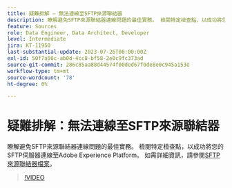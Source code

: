```yaml
---
title: 疑難排解 — 無法連線至SFTP來源聯結器
description: 瞭解避免SFTP來源聯結器連線問題的最佳實務。 檢閱特定檢查點，以成功將您的SFTP伺服器連線至Adobe Experience Platform。
feature: Sources
role: Data Engineer, Data Architect, Developer
level: Intermediate
jira: KT-11950
last-substantial-update: 2023-07-26T00:00:00Z
exl-id: 50f7a50c-ab0d-4cc8-bf58-2e0c9fc373ad
source-git-commit: 286c85aa88d44574f00ded67f0de8e0c945a153e
workflow-type: tm+mt
source-wordcount: '78'
ht-degree: 0%

---
```


# 疑難排解：無法連線至SFTP來源聯結器

瞭解避免SFTP來源聯結器連線問題的最佳實務。 檢閱特定檢查點，以成功將您的SFTP伺服器連線至Adobe Experience Platform。 如需詳細資訊，請參閱[SFTP來源聯結器檔案](https://experienceleague.adobe.com/docs/experience-platform/sources/connectors/cloud-storage/sftp.html?lang=zh-Hant)。

>[!VIDEO](https://video.tv.adobe.com/v/3443485?learn=on&enablevpops&captions=chi_hant)
